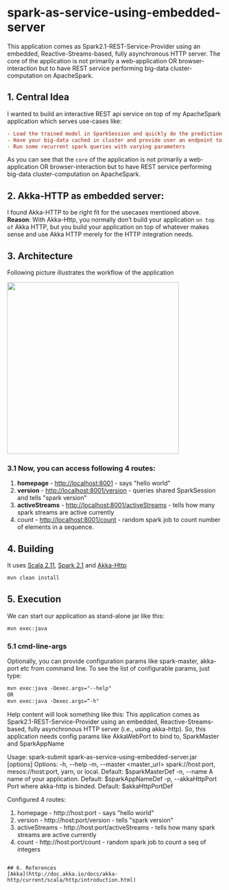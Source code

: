 # spark-as-service-using-embedded-server
This application comes as Spark2.1-REST-Service-Provider using an embedded, Reactive-Streams-based, fully asynchronous HTTP server. The core of the application is not primarily a web-application OR browser-interaction but to have REST service performing big-data cluster-computation on ApacheSpark.

## 1. Central Idea
I wanted to build an interactive REST api service on top of my ApacheSpark application which serves use-cases like:
```ini
- Load the trained model in SparkSession and quickly do the prediction for user given query. 
- Have your big-data cached in cluster and provide user an endpoint to query it.
- Run some recurrent spark queries with varying parameters
```
As you can see that the ```core``` of the application is not primarily a web-application OR browser-interaction but to have REST service performing big-data cluster-computation on ApacheSpark.

## 2. Akka-HTTP as embedded server:
I found Akka-HTTP to be right fit for the usecases mentioned above.
**Reason**: With Akka-Http, you normally don’t build your application ```on top of``` Akka HTTP, but you build your application on top of whatever makes sense and use Akka HTTP merely for the HTTP integration needs.

## 3. Architecture
Following picture illustrates the workflow of the application

<img src="https://user-images.githubusercontent.com/22542670/27823530-0b770dc8-60c7-11e7-9b22-c304fe3327fb.png" width="400"/>

### 3.1 Now, you can access following 4 routes:
1. **homepage** - [http://localhost:8001](#homepage) - says "hello world"
2. **version** - [http://localhost:8001/version](#version) - queries shared SparkSession and tells "spark version"
3. **activeStreams** - [http://localhost:8001/activeStreams](#activeStreams) - tells how many spark streams are active currently
4. count - [http://localhost:8001/count](#count) - random spark job to count number of elements in a sequence.
## 4. Building
It uses [Scala 2.11](#scala), [Spark 2.1](#spark) and [Akka-Http](#akka-http)
```markdown
mvn clean install
```
## 5. Execution
We can start our application as stand-alone jar like this:
```markdown
mvn exec:java
```
### 5.1 cmd-line-args
Optionally, you can provide configuration params like spark-master, akka-port etc from command line. To see the list of configurable params, just type:
```markdown
mvn exec:java -Dexec.args="--help" 
OR 
mvn exec:java -Dexec.args=“-h"
```
Help content will look something like this:
This application comes as Spark2.1-REST-Service-Provider using an embedded,
Reactive-Streams-based, fully asynchronous HTTP server (i.e., using akka-http).
So, this application needs config params like AkkaWebPort to bind to, SparkMaster
and SparkAppName

Usage: spark-submit spark-as-service-using-embedded-server.jar [options]
  Options:
  -h, --help
  -m, --master <master_url>                    spark://host:port, mesos://host:port, yarn, or local. Default: $sparkMasterDef
  -n, --name <name>                            A name of your application. Default: $sparkAppNameDef
  -p, --akkaHttpPort <portnumber>              Port where akka-http is binded. Default: $akkaHttpPortDef

Configured 4 routes:
1. homepage - http://host:port - says "hello world"
2. version - http://host:port/version - tells "spark version"
3. activeStreams - http://host:port/activeStreams - tells how many spark streams are active currently
4. count - http://host:port/count - random spark job to count a seq of integers
```

## 6. References
[Akka](http://doc.akka.io/docs/akka-http/current/scala/http/introduction.html)
